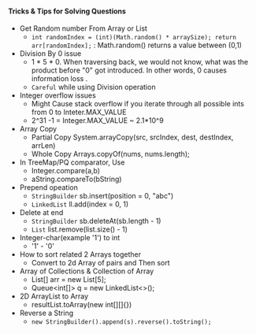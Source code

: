 #### Tricks & Tips for Solving Questions

- Get Random number From Array or List
  - `int randomIndex = (int)(Math.random() * arraySize); return arr[randomIndex];` : Math.random() returns a value between (0,1)
- Division By 0 issue
  - 1 * 5 * 0. When traversing back, we would not know, what was the product before "0" got introduced. In other words, 0 causes information loss .
  - `Careful` while using Division operation
- Integer overflow issues
  - Might Cause stack overflow if you iterate through all possible ints from 0 to Inteter.MAX_VALUE
  - 2^31 -1 = Integer.MAX_VALUE ~ 2.1*10^9
- Array Copy
  - Partial Copy System.arrayCopy(src, srcIndex, dest, destIndex, arrLen)
  - Whole Copy Arrays.copyOf(nums, nums.length);
- In TreeMap/PQ comparator, Use
  - Integer.compare(a,b)
  - aString.compareTo(bString)
- Prepend opeation
  - `StringBuilder`   sb.insert(position = 0, "abc")
  - `LinkedList` ll.add(index = 0, 1)
- Delete at end
  - `StringBuilder` sb.deleteAt(sb.length - 1)
  - `List` list.remove(list.size() - 1)
- Integer-char(example '1') to int
  - '1' - '0'
- How to sort related 2 Arrays together
  - Convert to 2d Array of pairs and Then sort
- Array of Collections & Collection of Array
  - List<Integer>[] arr = new  List<Integer>[5];
  - Queue<int[]> q = new LinkedList<>();
- 2D ArrayList to Array
  - resultList.toArray(new int[][]{})
- Reverse a String
  - `new StringBuilder().append(s).reverse().toString();` 

